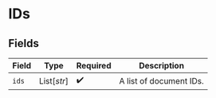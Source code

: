 # IDs


## Fields

| Field                   | Type                    | Required                | Description             |
| ----------------------- | ----------------------- | ----------------------- | ----------------------- |
| `ids`                   | List[*str*]             | :heavy_check_mark:      | A list of document IDs. |